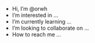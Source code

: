 - Hi, I’m @orwh
- I’m interested in ...
- I’m currently learning ...
- I’m looking to collaborate on ...
- How to reach me ...
